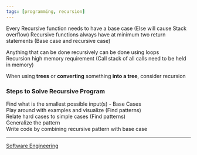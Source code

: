 ```yaml
---
tags: [programming, recursion]
---
```


Every Recursive function needs to have a base case (Else will cause Stack overflow)
Recursive functions always have at minimum two return statements (Base case and recursive case)

Anything that can be done recursively can be done using loops  
Recursion high memory requirement (Call stack of all calls need to be held in memory)

When using **trees** or **converting** something **into a tree**, consider recursion

### Steps to Solve Recursive Program

Find what is the smallest possible input(s) - Base Cases  
Play around with examples and visualize (Find patterns)  
Relate hard cases to simple cases (Find patterns)  
Generalize the pattern  
Write code by combining recursive pattern with base case

---

[Software Engineering](../Software%20Engineering.md)
